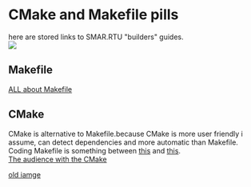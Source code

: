 # CMake and Makefile pills 
here are stored links to SMAR.RTU "builders" guides.  
<img src="https://imgur.com/titaw5I.png"></img> 
## Makefile  
[ALL about Makefile](https://github.com/RazdolbayOne/GuidesPull/tree/master/Make/Makefile)
## CMake  
CMake is alternative to Makefile.because CMake is more user friendly i assume, can detect dependencies and more automatic than Makefile.   
Coding  Makefile is something between [this](https://i.imgur.com/vTK6hzw.gif) and [this](https://i.imgur.com/X7tFGU0.gif).  
[The audience with the CMake  ](https://github.com/RazdolbayOne/GuidesPull/tree/master/Make/CMake)  

[old iamge](https://imgur.com/QeW7hdK.png)
